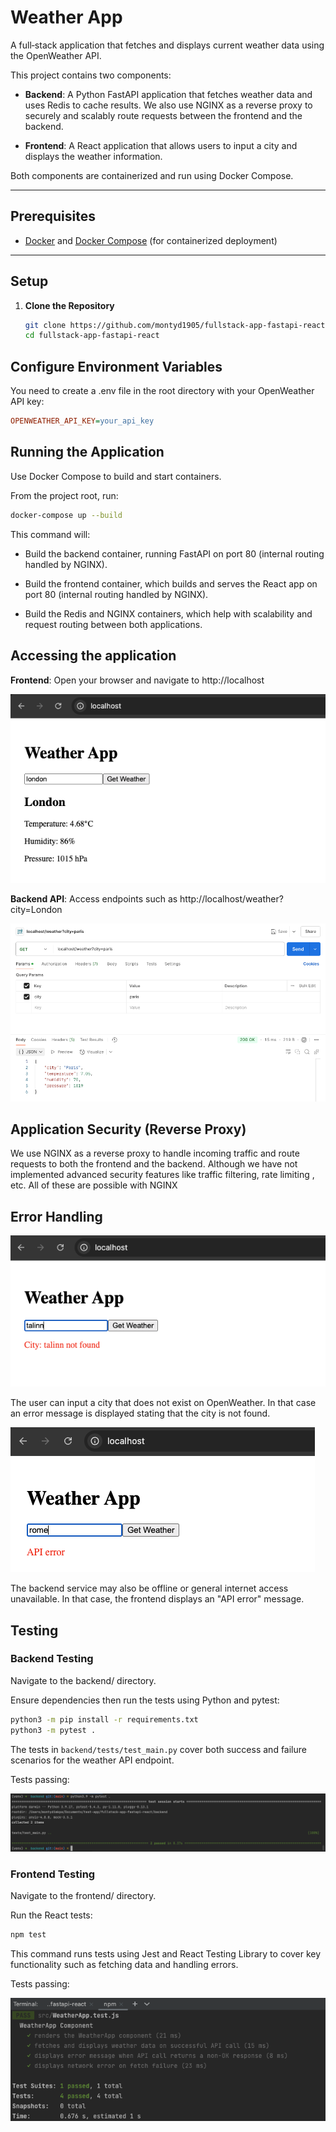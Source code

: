 # Weather App

A full‑stack application that fetches and displays current weather data using the OpenWeather API.

This project contains two components:
- **Backend**: A Python FastAPI application that fetches weather data and uses Redis to cache results. We also use NGINX as a reverse proxy to securely and scalably route requests between the frontend and the backend.


- **Frontend**: A React application that allows users to input a city and displays the weather information.

Both components are containerized and run using Docker Compose.

---

## Prerequisites

- [Docker](https://docs.docker.com/get-docker/) and [Docker Compose](https://docs.docker.com/compose/install/) (for containerized deployment)
---

## Setup

1. **Clone the Repository**

   ```bash
   git clone https://github.com/montyd1905/fullstack-app-fastapi-react.git
   cd fullstack-app-fastapi-react

## Configure Environment Variables

You need to create a .env file in the root directory with your OpenWeather API key:

```ini
OPENWEATHER_API_KEY=your_api_key
```

## Running the Application

Use Docker Compose to build and start containers.

From the project root, run:

```bash
docker-compose up --build
```
This command will:

- Build the backend container, running FastAPI on port 80 (internal routing handled by NGINX).


- Build the frontend container, which builds and serves the React app on port 80 (internal routing handled by NGINX).


- Build the Redis and NGINX containers, which help with scalability and request routing between both applications.


## Accessing the application

**Frontend**: Open your browser and navigate to http://localhost

<img src="media/frontend_working.png">

**Backend API**: Access endpoints such as http://localhost/weather?city=London

<img src="media/calling_backend.png">

## Application Security (Reverse Proxy)

We use NGINX as a reverse proxy to handle incoming traffic and route requests to both the frontend and the backend. Although we have not implemented advanced security features like traffic filtering, rate limiting , etc. All of these are possible with NGINX

## Error Handling

<img src="media/error_handling.png">

The user can input a city that does not exist on OpenWeather. In that case an error message is displayed stating that the city is not found.

<img src="media/backend_api_error.png">

The backend service may also be offline or general internet access unavailable. In that case, the frontend displays an "API error" message.

## Testing
### Backend Testing
Navigate to the backend/ directory.

Ensure dependencies then run the tests using Python and pytest:

```bash
python3 -m pip install -r requirements.txt
python3 -m pytest .
```

The tests in `backend/tests/test_main.py` cover both success and failure scenarios for the weather API endpoint.

Tests passing:

<img src="media/backend_tests_passing.png">

### Frontend Testing
Navigate to the frontend/ directory.

Run the React tests:

```bash
npm test
```

This command runs tests using Jest and React Testing Library to cover key functionality such as fetching data and handling errors.

Tests passing:

<img src="media/react_tests_passing.png">